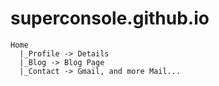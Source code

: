 # superconsole.github.io
```
Home
  |_Profile -> Details
  |_Blog -> Blog Page
  |_Contact -> Gmail, and more Mail...
```
